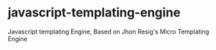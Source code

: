 # javascript-templating-engine
Javascript templating Engine, Based on Jhon Resig's Micro Templating Engine
